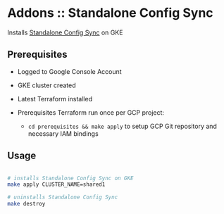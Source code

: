 # Addons :: Standalone Config Sync

Installs [Standalone Config Sync](https://cloud.google.com/kubernetes-engine/docs/add-on/config-sync/how-to/installing#google-service-account) on GKE

## Prerequisites

* Logged to Google Console Account

* GKE cluster created

* Latest Terraform installed

* Prerequisites Terraform run once per GCP project:

  * `cd prerequisites && make apply` to setup GCP Git repository and necessary IAM bindings

## Usage

```bash

# installs Standalone Config Sync on GKE
make apply CLUSTER_NAME=shared1

# uninstalls Standalone Config Sync
make destroy
```

